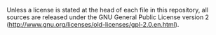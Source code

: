 Unless a license is stated at the head of each file in this repository, all sources are released under the GNU General Public License version 2 (http://www.gnu.org/licenses/old-licenses/gpl-2.0.en.html).
